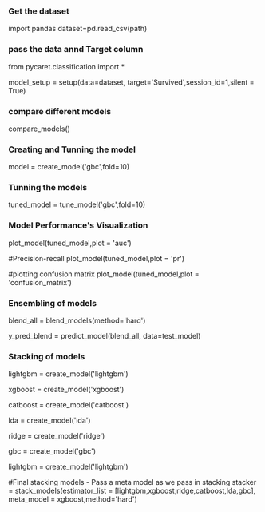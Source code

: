 ### Get the dataset
import pandas
dataset=pd.read_csv(path)

### pass the data annd Target column
from pycaret.classification import *

model_setup = setup(data=dataset, target='Survived',session_id=1,silent = True)

### compare different models 
compare_models()

### Creating and Tunning the model
model = create_model('gbc',fold=10)

### Tunning the models 
tuned_model = tune_model('gbc',fold=10)

### Model Performance's Visualization
plot_model(tuned_model,plot = 'auc')

#Precision-recall
plot_model(tuned_model,plot = 'pr')

#plotting confusion matrix
plot_model(tuned_model,plot = 'confusion_matrix')

### Ensembling of models
blend_all = blend_models(method='hard')

y_pred_blend = predict_model(blend_all, data=test_model)

### Stacking of models

lightgbm = create_model('lightgbm')

xgboost = create_model('xgboost')

catboost = create_model('catboost')

lda = create_model('lda')

ridge = create_model('ridge')

gbc = create_model('gbc')

lightgbm = create_model('lightgbm')


#Final stacking models - Pass a meta model as we pass in stacking 
stacker = stack_models(estimator_list = [lightgbm,xgboost,ridge,catboost,lda,gbc],
                       meta_model = xgboost,method='hard')

